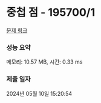 # 중첩 점 - 195700/1 

[문제 링크](https://level.goorm.io/exam/195700/%EC%A4%91%EC%B2%A9-%EC%A0%90/quiz/1) 

### 성능 요약

메모리: 10.57 MB, 시간: 0.33 ms

### 제출 일자

2024년 05월 10일 15:20:54


